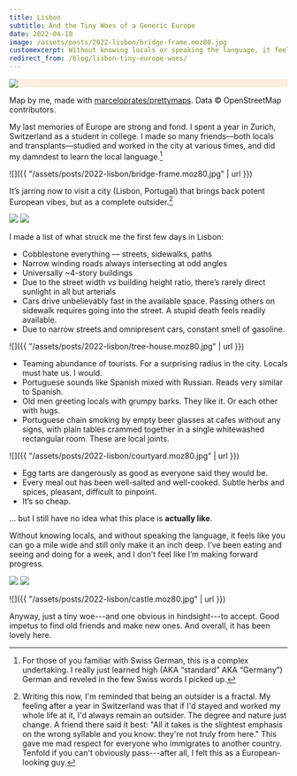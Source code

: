 ```yaml
---
title: Lisbon
subtitle: And the Tiny Woes of a Generic Europe
date: 2022-04-10
image: /assets/posts/2022-lisbon/bridge-frame.moz80.jpg
customexcerpt: Without knowing locals or speaking the language, it feels like you can go a mile wide but will remain an inch deep.
redirect_from: /blog/lisbon-tiny-europe-woes/
---
```


<div style="background-color: #FCEEE1" class="full-width">
<img class="content-width" src="{{ "/assets/posts/2022-lisbon/lisbon-portugal-23-perimeter.moz80.jpg" | url }}">
</div>

<p class="full-width pr2 pr3-ns figcaption attribution">
Map by me, made with <a href="https://github.com/marceloprates/prettymaps/">marceloprates/prettymaps</a>. Data &copy; OpenStreetMap contributors.
</p>


My last memories of Europe are strong and fond. I spent a year in Zurich, Switzerland as a student in college. I made so many friends—both locals and transplants—studied and worked in the city at various times, and did my damndest to learn the local language.[^lang]

![]({{ "/assets/posts/2022-lisbon/bridge-frame.moz80.jpg" | url }})

[^lang]: For those of you familiar with Swiss German, this is a complex undertaking. I really just learned high (AKA “standard” AKA “Germany”) German and reveled in the few Swiss words I picked up.

It’s jarring now to visit a city (Lisbon, Portugal) that brings back potent European vibes, but as a complete outsider.[^outsider]

[^outsider]: Writing this now, I'm reminded that being an outsider is a fractal. My feeling after a year in Switzerland was that if I'd stayed and worked my whole life at it, I'd always remain an outsider. The degree and nature just change. A friend there said it best: "All it takes is the slightest emphasis on the wrong syllable and you know: they're not truly from here." This gave me mad respect for everyone who immigrates to another country. Tenfold if you can't obviously pass---after all, I felt this as a European-looking guy.

<div class="flex">
<img src="{{ "/assets/posts/2022-lisbon/nom.moz80.jpg" | url }}" class="bare mh2 flex-auto">
<img src="{{ "/assets/posts/2022-lisbon/street.moz80.jpg" | url }}" class="bare mh2 flex-auto">
</div>


I made a list of what struck me the first few days in Lisbon:

- Cobblestone everything — streets, sidewalks, paths
- Narrow winding roads always intersecting at odd angles
- Universally ~4-story buildings
- Due to the street width _vs_ building height ratio, there’s rarely direct sunlight in all but arterials
- Cars drive unbelievably fast in the available space. Passing others on sidewalk requires going into the street. A stupid death feels readily available.
- Due to narrow streets and omnipresent cars, constant smell of gasoline.

![]({{ "/assets/posts/2022-lisbon/tree-house.moz80.jpg" | url }})

- Teaming abundance of tourists. For a surprising radius in the city. Locals must hate us. I would.
- Portuguese sounds like Spanish mixed with Russian. Reads very similar to Spanish.
- Old men greeting locals with grumpy barks. They like it. Or each other with hugs.
- Portuguese chain smoking by empty beer glasses at cafes without any signs, with plain tables crammed together in a single whitewashed rectangular room. These are local joints.

![]({{ "/assets/posts/2022-lisbon/courtyard.moz80.jpg" | url }})

- Egg tarts are dangerously as good as everyone said they would be.
- Every meal out has been well-salted and well-cooked. Subtle herbs and spices, pleasant, difficult to pinpoint.
- It’s so cheap.

… but I still have no idea what this place is **actually like**.

Without knowing locals, and without speaking the language, it feels like you can go a mile wide and still only make it an inch deep. I’ve been eating and seeing and doing for a week, and I don’t feel like I’m making forward progress.

<div class="flex">
<img src="{{ "/assets/posts/2022-lisbon/vert-tree.moz80.jpg" | url }}" class="bare mh2 flex-auto">
<img src="{{ "/assets/posts/2022-lisbon/vert-col.moz80.jpg" | url }}" class="bare mh2 flex-auto">
</div>


![]({{ "/assets/posts/2022-lisbon/castle.moz80.jpg" | url }})

Anyway, just a tiny woe---and one obvious in hindsight---to accept. Good impetus to find old friends and make new ones. And overall, it has been lovely here.
